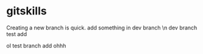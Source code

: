 # gitskills
Creating a new branch is quick.
add something in dev branch
\n
dev branch test add

ol
test branch add
ohhh
